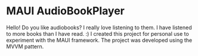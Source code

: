 # MAUI AudioBookPlayer
Hello! Do you like audiobooks? I really love listening to them. I have listened to more books than I have read. :)
I created this project for personal use to experiment with the MAUI framework. The project was developed using the MVVM pattern.

